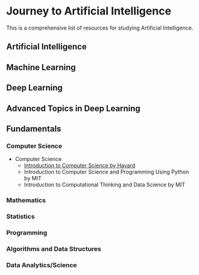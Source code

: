 # Journey to Artificial Intelligence
This is a comprehensive list of resources for studying Artificial Intelligence.

## Artificial Intelligence

## Machine Learning

## Deep Learning

## Advanced Topics in Deep Learning

## Fundamentals
### Computer Science
* Computer Science
  * [Introduction to Computer Science by Havard](https://cs50.harvard.edu/)
  * Introduction to Computer Science and Programming Using Python by MIT
  * Introduction to Computational Thinking and Data Science by MIT
### Mathematics
### Statistics
### Programming
### Algorithms and Data Structures
### Data Analytics/Science

